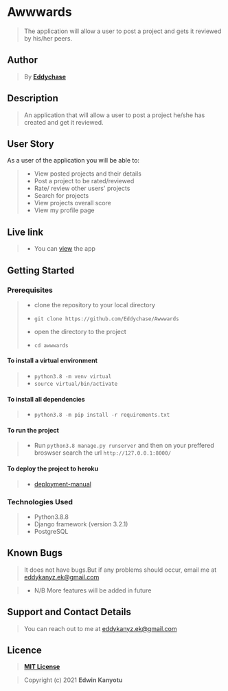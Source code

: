 # Awwwards

> The application will allow a user to post a project and gets it reviewed by his/her peers.

## Author

> By **[Eddychase](https://github.com/Eddychase)**

## Description

> An application that will allow a user to post a project he/she has created and get it reviewed.

## User Story

As a user of the application you will be able to:

> - View posted projects and their details
> - Post a project to be rated/reviewed
> - Rate/ review other users' projects
> - Search for projects
> - View projects overall score
> - View my profile page

## Live link

> - You can [view](https://awwwardse.herokuapp.com/) the app

## Getting Started

### Prerequisites

> - clone the repository to your local directory
>
> * `git clone https://github.com/Eddychase/Awwwards`
>
> - open the directory to the project
>
> * `cd awwwards`

#### To install a virtual environment

> - `python3.8 -m venv virtual`
> - `source virtual/bin/activate`

#### To install all dependencies

> - `python3.8 -m pip install -r requirements.txt`

#### To run the project

> - Run `python3.8 manage.py runserver` and then on your preffered broswser search the url `http://127.0.0.1:8000/`

#### To deploy the project to heroku

> - [deployment-manual](https://github.com/bernie-haxx/Deployment_to_heroku_django)

### Technologies Used

> - Python3.8.8
> - Django framework (version 3.2.1)
> - PostgreSQL

## Known Bugs

> It does not have bugs.But if any problems should occur, email me at eddykanyz.ek@gmail.com

> - N/B More features will be added in future

## Support and Contact Details

> You can reach out to me at eddykanyz.ek@gmail.com

## Licence

> **[MIT License](LICENSE)**

> Copyright (c) 2021 **Edwin Kanyotu**
